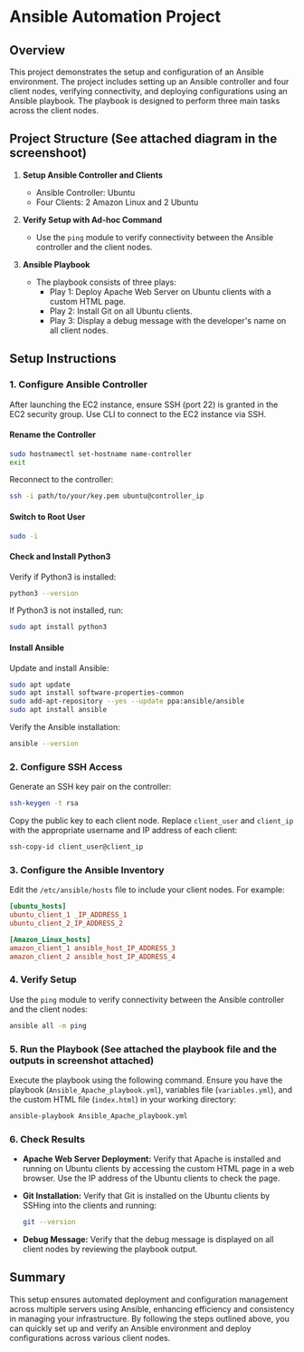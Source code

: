 # Ansible Automation Project

## Overview

This project demonstrates the setup and configuration of an Ansible environment. The project includes setting up an Ansible controller and four client nodes, verifying connectivity, and deploying configurations using an Ansible playbook. The playbook is designed to perform three main tasks across the client nodes.

## Project Structure (See attached diagram in the screenshoot)

1. **Setup Ansible Controller and Clients**
   - Ansible Controller: Ubuntu
   - Four Clients: 2 Amazon Linux and 2 Ubuntu

2. **Verify Setup with Ad-hoc Command**
   - Use the `ping` module to verify connectivity between the Ansible controller and the client nodes.

3. **Ansible Playbook**
   - The playbook consists of three plays:
     - Play 1: Deploy Apache Web Server on Ubuntu clients with a custom HTML page.
     - Play 2: Install Git on all Ubuntu clients.
     - Play 3: Display a debug message with the developer's name on all client nodes.

## Setup Instructions

### 1. Configure Ansible Controller

After launching the EC2 instance, ensure SSH (port 22) is granted in the EC2 security group. Use CLI to connect to the EC2 instance via SSH.

#### Rename the Controller

```bash
sudo hostnamectl set-hostname name-controller
exit
```

Reconnect to the controller:

```bash
ssh -i path/to/your/key.pem ubuntu@controller_ip
```

#### Switch to Root User

```bash
sudo -i
```

#### Check and Install Python3

Verify if Python3 is installed:

```bash
python3 --version
```

If Python3 is not installed, run:

```bash
sudo apt install python3
```

#### Install Ansible

Update and install Ansible:

```bash
sudo apt update
sudo apt install software-properties-common
sudo add-apt-repository --yes --update ppa:ansible/ansible
sudo apt install ansible
```

Verify the Ansible installation:

```bash
ansible --version
```

### 2. Configure SSH Access

Generate an SSH key pair on the controller:

```bash
ssh-keygen -t rsa
```

Copy the public key to each client node. Replace `client_user` and `client_ip` with the appropriate username and IP address of each client:

```bash
ssh-copy-id client_user@client_ip
```

### 3. Configure the Ansible Inventory

Edit the `/etc/ansible/hosts` file to include your client nodes. For example:

```ini
[ubuntu_hosts]
ubuntu_client_1 _IP_ADDRESS_1 
ubuntu_client_2_IP_ADDRESS_2 

[Amazon_Linux_hosts]
amazon_client_1 ansible_host_IP_ADDRESS_3 
amazon_client_2 ansible_host_IP_ADDRESS_4 
```

### 4. Verify Setup

Use the `ping` module to verify connectivity between the Ansible controller and the client nodes:

```bash
ansible all -m ping
```

### 5. Run the Playbook (See attached the playbook file and the outputs in screenshot attached)

Execute the playbook using the following command. Ensure you have the playbook (`Ansible_Apache_playbook.yml`), variables file (`variables.yml`), and the custom HTML file (`index.html`) in your working directory:

```bash
ansible-playbook Ansible_Apache_playbook.yml
```

### 6. Check Results

- **Apache Web Server Deployment:**
  Verify that Apache is installed and running on Ubuntu clients by accessing the custom HTML page in a web browser. Use the IP address of the Ubuntu clients to check the page.

- **Git Installation:**
  Verify that Git is installed on the Ubuntu clients by SSHing into the clients and running:

  ```bash
  git --version
  ```

- **Debug Message:**
  Verify that the debug message is displayed on all client nodes by reviewing the playbook output.

## Summary

This setup ensures automated deployment and configuration management across multiple servers using Ansible, enhancing efficiency and consistency in managing your infrastructure. By following the steps outlined above, you can quickly set up and verify an Ansible environment and deploy configurations across various client nodes.
